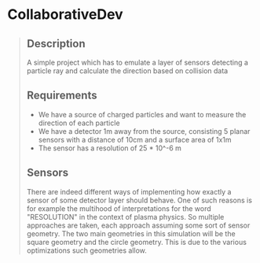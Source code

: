 # CollaborativeDev
>## Description
>A simple project which has to emulate a layer of sensors detecting a particle ray and calculate the direction based on collision data
>
>## Requirements
>* We have a source of charged particles and want to measure the direction of each particle
>* We have a detector 1m away from the source, consisting 5 planar sensors with a distance of 10cm and a surface area of 1x1m 
>* The sensor has a resolution of 25 * 10^-6 m
>## Sensors
>There are indeed different ways of implementing how exactly a sensor of some detector layer should behave. One of such reasons is for example the multihood of 
>interpretations for the word "RESOLUTION" in the context of plasma physics. So multiple approaches are taken, each approach assuming some sort of sensor geometry. The two main geometries in this simulation will be the square geometry and the circle geometry. This is due to the various optimizations such geometries allow.
